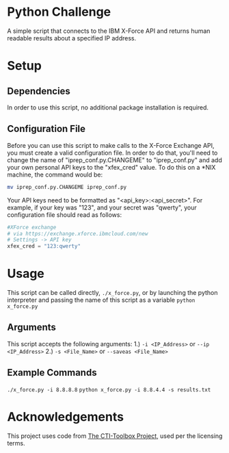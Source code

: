 # Python Challenge
A simple script that connects to the IBM X-Force API and returns human
readable results about a specified IP address.

# Setup
## Dependencies
In order to use this script, no additional package installation is
required.

## Configuration File
Before you can use this script to make calls to the X-Force
Exchange API, you must create a valid configuration file. In order to
do that, you'll need to change the name of "iprep_conf.py.CHANGEME"
to "iprep_conf.py" and add your own personal API keys to the "xfex_cred"
value. To do this on a *NIX machine, the command would be:
```bash
mv iprep_conf.py.CHANGEME iprep_conf.py
```
Your API keys need to be formatted as "<api_key>:<api_secret>". For
example, if your key was "123", and your secret was "qwerty", your
configuration file should read as follows:
```python
#XForce exchange
# via https://exchange.xforce.ibmcloud.com/new
# Settings -> API key
xfex_cred = "123:qwerty"
```

# Usage
This script can be called directly, `./x_force.py`, or by launching the
python interpreter and passing the name of this script as a variable
`python x_force.py`

## Arguments
This script accepts the following arguments:
 1.) `-i <IP_Address>` or `--ip <IP_Address>`
 2.) `-s <File_Name>` or `--saveas <File_Name>`

## Example Commands
`./x_force.py -i 8.8.8.8`
`python x_force.py -i 8.8.4.4 -s results.txt`

# Acknowledgements
This project uses code from
[The CTI-Toolbox Project](https://github.com/johestephan/CTI-Toolbox),
used per the licensing terms.
